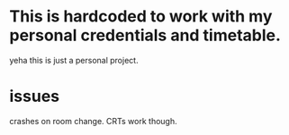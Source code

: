 # This is hardcoded to work with my personal credentials and timetable.
yeha this is just a personal project.
# issues
crashes on room change.
CRTs work though.
